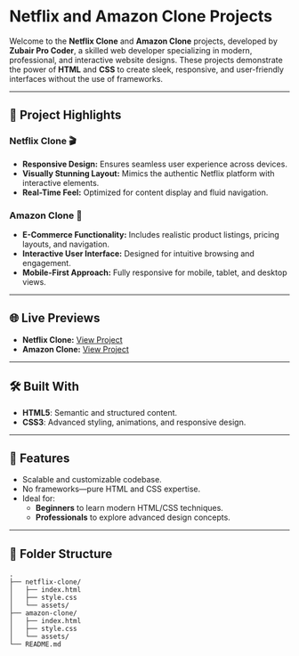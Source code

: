 # Netflix and Amazon Clone Projects

Welcome to the **Netflix Clone** and **Amazon Clone** projects, developed by **Zubair Pro Coder**, a skilled web developer specializing in modern, professional, and interactive website designs. These projects demonstrate the power of **HTML** and **CSS** to create sleek, responsive, and user-friendly interfaces without the use of frameworks.

---

## 🚀 Project Highlights

### Netflix Clone 🎬
- **Responsive Design:** Ensures seamless user experience across devices.
- **Visually Stunning Layout:** Mimics the authentic Netflix platform with interactive elements.
- **Real-Time Feel:** Optimized for content display and fluid navigation.

### Amazon Clone 🛒
- **E-Commerce Functionality:** Includes realistic product listings, pricing layouts, and navigation.
- **Interactive User Interface:** Designed for intuitive browsing and engagement.
- **Mobile-First Approach:** Fully responsive for mobile, tablet, and desktop views.

---

## 🌐 Live Previews
- **Netflix Clone:** [View Project](https://67696cc0a7940225c747c087--fluffy-baklava-24334a.netlify.app/)
- **Amazon Clone:** [View Project](https://6768f8bf632143d99aa32626--elaborate-tulumba-60a061.netlify.app/)

---

## 🛠️ Built With
- **HTML5**: Semantic and structured content.
- **CSS3**: Advanced styling, animations, and responsive design.

---

## 🎯 Features
- Scalable and customizable codebase.
- No frameworks—pure HTML and CSS expertise.
- Ideal for:
  - **Beginners** to learn modern HTML/CSS techniques.
  - **Professionals** to explore advanced design concepts.

---

## 📂 Folder Structure
```plaintext
.
├── netflix-clone/
│   ├── index.html
│   ├── style.css
│   └── assets/
├── amazon-clone/
│   ├── index.html
│   ├── style.css
│   └── assets/
└── README.md
